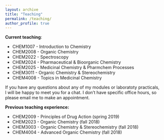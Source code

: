 ```yaml
---
layout: archive
title: "Teaching"
permalink: /teaching/
author_profile: true
---
```


**Current teaching**:<br/>
* CHEM1007 - Introduction to Chemistry
* CHEM2008 - Organic Chemistry
* CHEM2022 - Spectroscopy
* CHEM2024 - Pharmaceutical & Bioorganic Chemistry
* CHEM2025 - Medicinal Chemistry & Pharmchem Processes
* CHEM3011 - Organic Chemistry & Stereochemistry
* CHEM4008 - Topics in Medicinal Chemistry

If you have any questions about any of my modules or laboratoty practicals, I will be happy to meet you for a chat. I don’t have specific office hours, so please email me to make an appointment.

**Previous teaching experience:**<br/>
* CHEM2009 - Principles of Drug Action (spring 2019)
* CHEM2023 - Organic Chemistry (fall 2018)
* CHEM3003 - Organic Chemistry & Stereochemistry (fall 2018)
* CHEM4004 - Advanced Organic Chemistry (fall 2018)

